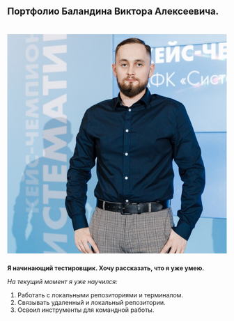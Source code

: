 ## **Портфолио Баландина Виктора Алексеевича.**
# ![Мое фото](img/myfoto.png)
**Я начинающий тестировщик. Хочу рассказать, что я уже умею.**

_На текущий момент я уже научился:_
1. Работать с локальными репозиториями и терминалом.
2. Связывать удаленный и локальный репозитории.
3. Освоил инструменты для командной работы. 